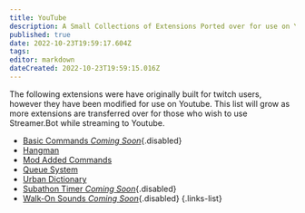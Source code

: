 ```yaml
---
title: YouTube
description: A Small Collections of Extensions Ported over for use on YouTube
published: true
date: 2022-10-23T19:59:17.604Z
tags: 
editor: markdown
dateCreated: 2022-10-23T19:59:15.016Z
---
```


The following extensions were have originally built for twitch users, however they have been modified for use on Youtube.
This list will grow as more extensions are transferred over for those who wish to use Streamer.Bot while streaming to Youtube.

- [Basic Commands  *Coming Soon*](){.disabled}
- [Hangman](/extensions/youtube-hangman)
- [Mod Added Commands](/extensions/youtube-mod-added-commands)
- [Queue System](/extensions/youtube-queue-system)
- [Urban Dictionary](/extensions/youtube-urban-dict)
- [Subathon Timer  *Coming Soon*](){.disabled}
- [Walk-On Sounds *Coming Soon*](){.disabled}
{.links-list}